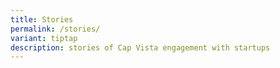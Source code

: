 ```yaml
---
title: Stories
permalink: /stories/
variant: tiptap
description: stories of Cap Vista engagement with startups
---
```

